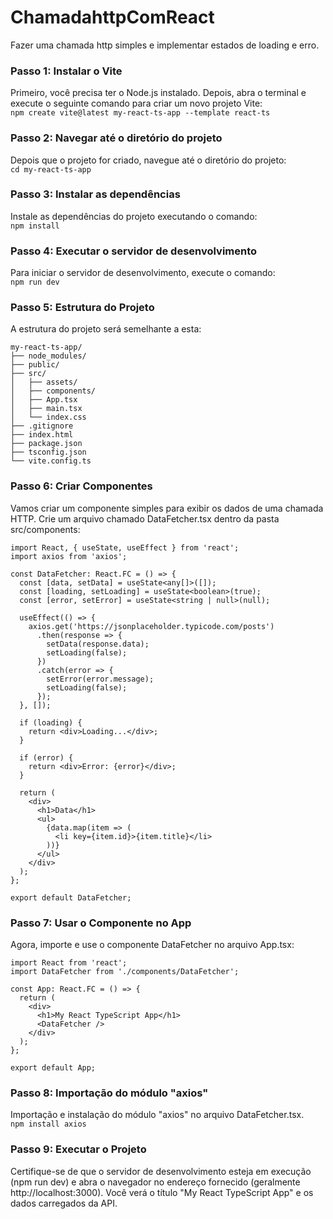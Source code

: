# ChamadahttpComReact
Fazer uma chamada http simples e implementar estados de loading e erro.

### Passo 1: Instalar o Vite
Primeiro, você precisa ter o Node.js instalado. Depois, abra o terminal e execute o seguinte comando para criar um novo projeto Vite:  
``` npm create vite@latest my-react-ts-app --template react-ts ```

### Passo 2: Navegar até o diretório do projeto
Depois que o projeto for criado, navegue até o diretório do projeto:  
``` cd my-react-ts-app ```

### Passo 3: Instalar as dependências
Instale as dependências do projeto executando o comando:  
``` npm install ``` 

### Passo 4: Executar o servidor de desenvolvimento
Para iniciar o servidor de desenvolvimento, execute o comando:  
``` npm run dev ```

### Passo 5: Estrutura do Projeto
A estrutura do projeto será semelhante a esta:
```
my-react-ts-app/
├── node_modules/
├── public/
├── src/
│   ├── assets/
│   ├── components/
│   ├── App.tsx
│   ├── main.tsx
│   └── index.css
├── .gitignore
├── index.html
├── package.json
├── tsconfig.json
└── vite.config.ts
```

### Passo 6: Criar Componentes
Vamos criar um componente simples para exibir os dados de uma chamada HTTP. Crie um arquivo chamado DataFetcher.tsx dentro da pasta src/components:
```
import React, { useState, useEffect } from 'react';
import axios from 'axios';

const DataFetcher: React.FC = () => {
  const [data, setData] = useState<any[]>([]);
  const [loading, setLoading] = useState<boolean>(true);
  const [error, setError] = useState<string | null>(null);

  useEffect(() => {
    axios.get('https://jsonplaceholder.typicode.com/posts')
      .then(response => {
        setData(response.data);
        setLoading(false);
      })
      .catch(error => {
        setError(error.message);
        setLoading(false);
      });
  }, []);

  if (loading) {
    return <div>Loading...</div>;
  }

  if (error) {
    return <div>Error: {error}</div>;
  }

  return (
    <div>
      <h1>Data</h1>
      <ul>
        {data.map(item => (
          <li key={item.id}>{item.title}</li>
        ))}
      </ul>
    </div>
  );
};

export default DataFetcher;
```

### Passo 7: Usar o Componente no App
Agora, importe e use o componente DataFetcher no arquivo App.tsx:
```
import React from 'react';
import DataFetcher from './components/DataFetcher';

const App: React.FC = () => {
  return (
    <div>
      <h1>My React TypeScript App</h1>
      <DataFetcher />
    </div>
  );
};

export default App;
```

### Passo 8: Importação do módulo "axios"
Importação e instalação do módulo "axios" no arquivo DataFetcher.tsx.  
``` npm install axios ```

### Passo 9: Executar o Projeto
Certifique-se de que o servidor de desenvolvimento esteja em execução (npm run dev) e abra o navegador no endereço fornecido (geralmente http://localhost:3000). Você verá o título "My React TypeScript App" e os dados carregados da API.

